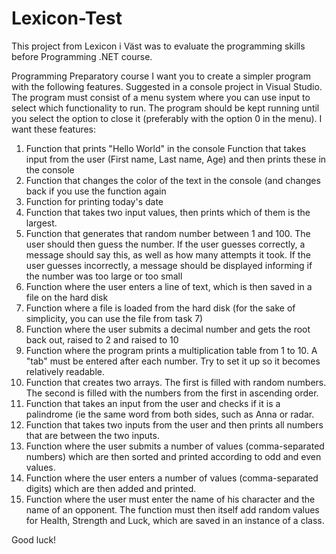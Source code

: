 # Lexicon-Test
This project from Lexicon i Väst was to evaluate the programming skills before Programming .NET course.

Programming Preparatory course
I want you to create a simpler program with the following features. Suggested in a console project in Visual Studio.
The program must consist of a menu system where you can use input to select which functionality to run. The program should be kept running until you select the option to close it (preferably with the option 0 in the menu).
I want these features:
1. Function that prints "Hello World" in the console
Function that takes input from the user (First name, Last name, Age) and then prints these in the console
3. Function that changes the color of the text in the console (and changes back if you use the function again
4. Function for printing today's date
5. Function that takes two input values, then prints which of them is the largest.
6. Function that generates that random number between 1 and 100. The user should then guess the number. If the user guesses correctly, a message should say this, as well as how many attempts it took. If the user guesses incorrectly, a message should be displayed informing if the number was too large or too small
7. Function where the user enters a line of text, which is then saved in a file on the hard disk
8. Function where a file is loaded from the hard disk (for the sake of simplicity, you can use the file from task 7)
9. Function where the user submits a decimal number and gets the root back out, raised to 2 and raised to 10
10. Function where the program prints a multiplication table from 1 to 10. A "tab" must be entered after each number. Try to set it up so it becomes relatively readable.
11. Function that creates two arrays. The first is filled with random numbers. The second is filled with the numbers from the first in ascending order.
12. Function that takes an input from the user and checks if it is a palindrome (ie the same word from both sides, such as Anna or radar.
13. Function that takes two inputs from the user and then prints all numbers that are between the two inputs.
14. Function where the user submits a number of values ​​(comma-separated numbers) which are then sorted and printed according to odd and even values.
15. Function where the user enters a number of values ​​(comma-separated digits) which are then added and printed.
16. Function where the user must enter the name of his character and the name of an opponent. The function must then itself add random values ​​for Health, Strength and Luck, which are saved in an instance of a class.

Good luck!
